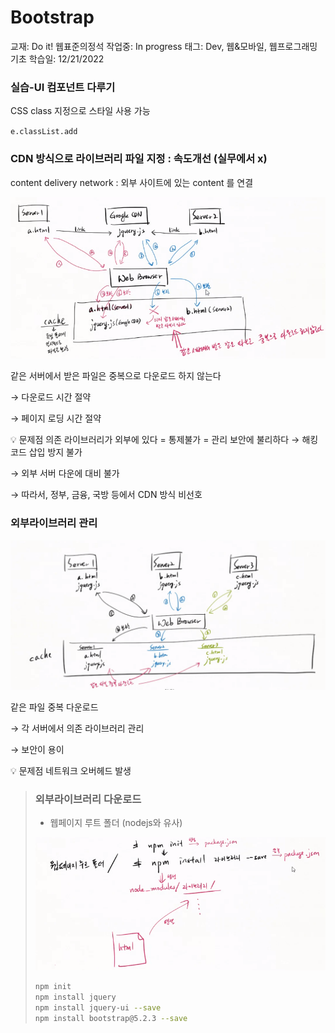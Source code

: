 # Bootstrap

교재: Do it! 웹표준의정석
작업중: In progress
태그: Dev, 웹&모바일, 웹프로그래밍기초
학습일: 12/21/2022

### 실습-UI 컴포넌트 다루기

CSS class 지정으로 스타일 사용 가능

`e.classList.add`

### CDN 방식으로 라이브러리 파일 지정 : 속도개선 (실무에서 x)

content delivery network : 외부 사이트에 있는 content 를 연결

![Untitled](Bootstrap%209edb8bb8dfbe4b0aafef3be272a2cf70/Untitled.png)

같은 서버에서 받은 파일은 중복으로 다운로드 하지 않는다 

→ 다운로드 시간 절약 

→ 페이지 로딩 시간 절약

<aside>
💡 문제점
의존 라이브러리가 외부에 있다 = 통제불가 = 관리 보안에 불리하다
→ 해킹 코드 삽입 방지 불가

→ 외부 서버 다운에 대비 불가

→ 따라서, 정부, 금융, 국방 등에서 CDN 방식 비선호

</aside>

### 외부라이브러리 관리

![Untitled](Bootstrap%209edb8bb8dfbe4b0aafef3be272a2cf70/Untitled%201.png)

같은 파일 중복 다운로드

→ 각 서버에서 의존 라이브러리 관리

→ 보안이 용이

<aside>
💡 문제점
네트워크 오버헤드 발생

</aside>

> 
> 
> 
> ### 외부라이브러리 다운로드
> 
> - 웹페이지 루트 폴더 (nodejs와 유사)
> 
> ![Untitled](Bootstrap%209edb8bb8dfbe4b0aafef3be272a2cf70/Untitled%202.png)
> 
> ```bash
> npm init 
> npm install jquery
> npm install jquery-ui --save
> npm install bootstrap@5.2.3 --save
> ```
>